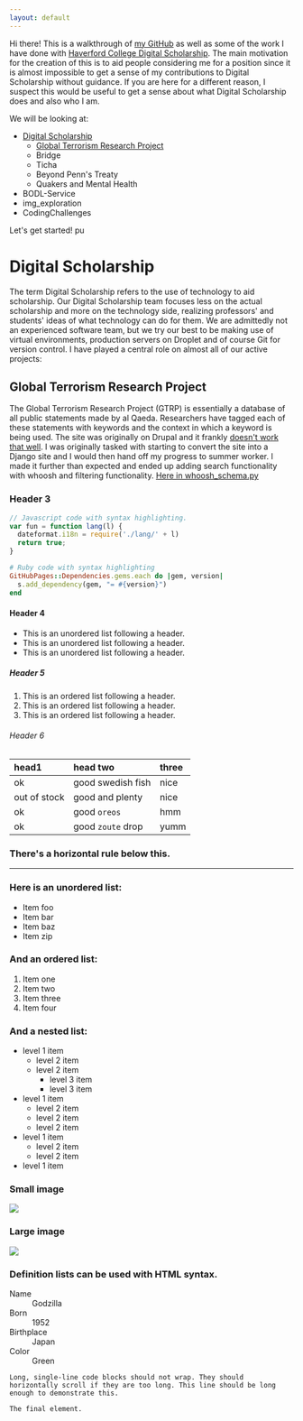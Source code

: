 ```yaml
---
layout: default
---
```


Hi there! This is a walkthrough of [my GitHub](https://github.com/demery12) as well as some of the work I have done with [Haverford College Digital Scholarship](https://github.com/hcdigitalscholarship). The main motivation for the creation of this is to aid people considering me for a position since it is almost impossible to get a sense of my contributions to Digital Scholarship without guidance. If you are here for a different reason, I suspect this would be useful to get a sense about what Digital Scholarship does and also who I am.

We will be looking at:
- [Digital Scholarship](#ds)
  - [Global Terrorism Research Project](#gtrp)
  - Bridge
  - Ticha
  - Beyond Penn's Treaty
  - Quakers and Mental Health
- BODL-Service
- img\_exploration
- CodingChallenges

Let's get started!
pu
# [](#ds)Digital Scholarship

The term Digital Scholarship refers to the use of technology to aid scholarship. Our Digital Scholarship team focuses less on the actual scholarship and more on the technology side, realizing professors' and students' ideas of what technology can do for them. We are admittedly not an experienced software team, but we try our best to be making use of virtual environments, production servers on Droplet and of course Git for version control. I have played a central role on almost all of our active projects:


## [](#gtrp)Global Terrorism Research Project

The Global Terrorism Research Project (GTRP) is essentially a database of all public statements made by al Qaeda. Researchers have tagged each of these statements with keywords and the context in which a keyword is being used. The site was originally on Drupal and it frankly [doesn't work that well](https://ds-drupal.haverford.edu/aqsi/). I was originally tasked with starting to convert the site into a Django site and I would then hand off my progress to  summer worker. I made it further than expected and ended up adding search functionality with whoosh and filtering functionality. [Here in whoosh\_schema.py](https://github.com/HCDigitalScholarship/global-terrorism-research/blob/ee173b490ddde8aca9397e9968d9167513f7e2e9/gtr_site/management/commands/whoosh_schema.py)

### [](#header-3)Header 3

```js
// Javascript code with syntax highlighting.
var fun = function lang(l) {
  dateformat.i18n = require('./lang/' + l)
  return true;
}
```

```ruby
# Ruby code with syntax highlighting
GitHubPages::Dependencies.gems.each do |gem, version|
  s.add_dependency(gem, "= #{version}")
end
```

#### [](#header-4)Header 4

*   This is an unordered list following a header.
*   This is an unordered list following a header.
*   This is an unordered list following a header.

##### [](#header-5)Header 5

1.  This is an ordered list following a header.
2.  This is an ordered list following a header.
3.  This is an ordered list following a header.

###### [](#header-6)Header 6

| head1        | head two          | three |
|:-------------|:------------------|:------|
| ok           | good swedish fish | nice  |
| out of stock | good and plenty   | nice  |
| ok           | good `oreos`      | hmm   |
| ok           | good `zoute` drop | yumm  |

### There's a horizontal rule below this.

* * *

### Here is an unordered list:

*   Item foo
*   Item bar
*   Item baz
*   Item zip

### And an ordered list:

1.  Item one
1.  Item two
1.  Item three
1.  Item four

### And a nested list:

- level 1 item
  - level 2 item
  - level 2 item
    - level 3 item
    - level 3 item
- level 1 item
  - level 2 item
  - level 2 item
  - level 2 item
- level 1 item
  - level 2 item
  - level 2 item
- level 1 item

### Small image

![](https://assets-cdn.github.com/images/icons/emoji/octocat.png)

### Large image

![](https://guides.github.com/activities/hello-world/branching.png)


### Definition lists can be used with HTML syntax.

<dl>
<dt>Name</dt>
<dd>Godzilla</dd>
<dt>Born</dt>
<dd>1952</dd>
<dt>Birthplace</dt>
<dd>Japan</dd>
<dt>Color</dt>
<dd>Green</dd>
</dl>

```
Long, single-line code blocks should not wrap. They should horizontally scroll if they are too long. This line should be long enough to demonstrate this.
```

```
The final element.
```
